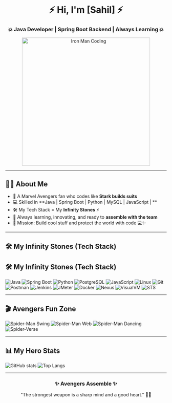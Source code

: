 <h1 align="center">⚡ Hi, I'm [Sahil] ⚡</h1>
<h3 align="center">💥  Java Developer | Spring Boot Backend | Always Learning 💥</h3>

<p align="center">
  <img src="https://media.giphy.com/media/3o7TKsQ4bYgYp8k3Og/giphy.gif" width="400" alt="Iron Man Coding">
</p>

---

## 🦸‍♂️ About Me
- 🌟 A Marvel Avengers fan who codes like **Stark builds suits**
- 💻 Skilled in **Java | Spring Boot | Python | MySQL | JavaScript | **
- 🛠️ My Tech Stack = My **Infinity Stones** ⚡
- 🚀 Always learning, innovating, and ready to **assemble with the team**
- 🎯 Mission: Build cool stuff and protect the world with code 💻✨

---

## 🛠️ My Infinity Stones (Tech Stack)

## 🛠️ My Infinity Stones (Tech Stack)

![Java](https://img.shields.io/badge/Java-red?style=for-the-badge&logo=java)
![Spring Boot](https://img.shields.io/badge/Spring%20Boot-green?style=for-the-badge&logo=springboot)
![Python](https://img.shields.io/badge/Python-blue?style=for-the-badge&logo=python)
![PostgreSQL](https://img.shields.io/badge/PostgreSQL-316192?style=for-the-badge&logo=postgresql&logoColor=white)
![JavaScript](https://img.shields.io/badge/JavaScript-yellow?style=for-the-badge&logo=javascript)
![Linux](https://img.shields.io/badge/Linux-black?style=for-the-badge&logo=linux)
![Git](https://img.shields.io/badge/Git-orange?style=for-the-badge&logo=git)
![Postman](https://img.shields.io/badge/Postman-FF6C37?style=for-the-badge&logo=postman&logoColor=white)
![Jenkins](https://img.shields.io/badge/Jenkins-D24939?style=for-the-badge&logo=jenkins&logoColor=white)
![JMeter](https://img.shields.io/badge/Apache%20JMeter-D22128?style=for-the-badge&logo=apachejmeter&logoColor=white)
![Docker](https://img.shields.io/badge/Docker-2496ED?style=for-the-badge&logo=docker&logoColor=white)
![Nexus](https://img.shields.io/badge/Nexus-1B1C1D?style=for-the-badge&logo=sonatype&logoColor=white)
![VisualVM](https://img.shields.io/badge/VisualVM-FF6C00?style=for-the-badge&logo=java&logoColor=white)
![STS](https://img.shields.io/badge/Spring%20Tool%20Suite-6DB33F?style=for-the-badge&logo=spring&logoColor=white)

---

## 🎬 Avengers Fun Zone

![Spider-Man Swing](https://media.giphy.com/media/26AHONQ79FdWZhAI0/giphy.gif)
![Spider-Man Web](https://media.giphy.com/media/l0HlOvJ7yaacpuSas/giphy.gif)
![Spider-Man Dancing](https://media.giphy.com/media/12bVDtXPOzYwda/giphy.gif)
![Spider-Verse](https://media.giphy.com/media/j2pOGeGYKe2xCCKwfi/giphy.gif)

---

## 📊 My Hero Stats
![GitHub stats](https://github-readme-stats.vercel.app/api?username=YOURUSERNAME&show_icons=true&theme=radical)
![Top Langs](https://github-readme-stats.vercel.app/api/top-langs/?username=YOURUSERNAME&layout=compact&theme=radical)

---

<h3 align="center">✨ Avengers Assemble ✨</h3>
<p align="center">"The strongest weapon is a sharp mind and a good heart." 🦸‍♂️</p>
